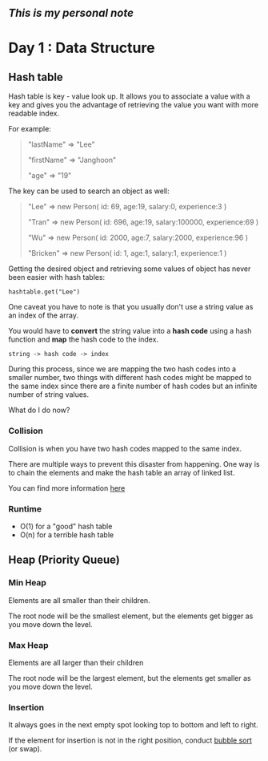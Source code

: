 *This is my personal note*
---
# Day 1 : Data Structure

## Hash table

Hash table is key - value look up. It allows you to associate a value with a key and gives you the advantage of retrieving the value you want with more readable index.

For example:
> "lastName" => "Lee"
>
> "firstName" => "Janghoon"
>
> "age" => "19"

The key can be used to search an object as well:
> "Lee" => new Person( id: 69, age:19, salary:0, experience:3 )
>
> "Tran" => new Person( id: 696, age:19, salary:100000, experience:69 )
>
> "Wu" => new Person( id: 2000, age:7, salary:2000, experience:96 )
>
> "Bricken" => new Person( id: 1, age:1, salary:1, experience:1 )

Getting the desired object and retrieving some values of object has never been easier with hash tables:

`hashtable.get("Lee")`


One caveat you have to note is that you usually don't use a string value as an index of the array.

You would have to **convert** the string value into a **hash code** using a hash function and **map** the hash code to the index.

`string -> hash code -> index`


During this process, since we are mapping the two hash codes into a smaller number, two things with different hash codes might be mapped to the same index since there are a finite number of hash codes but an infinite number of string values.

What do I do now?

### Collision
Collision is when you have two hash codes mapped to the same index.

There are multiple ways to prevent this disaster from happening. One way is to chain the elements and make the hash table an array of linked list.

You can find more information [here](https://en.wikipedia.org/wiki/Hash_table#Collision_resolution)

### Runtime
* O(1) for a "good" hash table
* O(n) for a terrible hash table

## Heap (Priority Queue)
### Min Heap
Elements are all smaller than their children.

The root node will be the smallest element, but the elements get bigger as you move down the level.

### Max Heap
Elements are all larger than their children

The root node will be the largest element, but the elements get smaller as you move down the level.

### Insertion
It always goes in the next empty spot looking top to bottom and left to right.

If the element for insertion is not in the right position, conduct [bubble sort](https://github.com/papapalapa/BoomAlgo/blob/master/Bubble_Sort.ipynb) (or swap).
